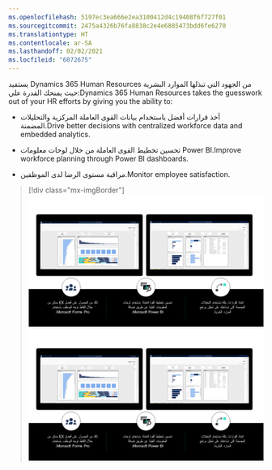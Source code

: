 ```yaml
---
ms.openlocfilehash: 5197ec3ea666e2ea3100412d4c19408f6f727f01
ms.sourcegitcommit: 2475a4326b76fa8838c2e4e6885473bdd6fe6270
ms.translationtype: HT
ms.contentlocale: ar-SA
ms.lasthandoff: 02/02/2021
ms.locfileid: "6072675"
---
```

<span data-ttu-id="7c85a-101">يستفيد Dynamics 365 Human Resources من الجهود التي تبذلها الموارد البشرية حيث يمنحك القدرة علي:</span><span class="sxs-lookup"><span data-stu-id="7c85a-101">Dynamics 365 Human Resources takes the guesswork out of your HR efforts by giving you the ability to:</span></span>

-   <span data-ttu-id="7c85a-102">أخذ قرارات أفضل باستخدام بيانات القوى العاملة المركزية والتحليلات المضمنة.</span><span class="sxs-lookup"><span data-stu-id="7c85a-102">Drive better decisions with centralized workforce data and embedded analytics.</span></span>

-   <span data-ttu-id="7c85a-103">تحسين تخطيط القوى العاملة من خلال لوحات معلومات Power BI.</span><span class="sxs-lookup"><span data-stu-id="7c85a-103">Improve workforce planning through Power BI dashboards.</span></span>

-   <span data-ttu-id="7c85a-104">مراقبة مستوى الرضا لدى الموظفين.</span><span class="sxs-lookup"><span data-stu-id="7c85a-104">Monitor employee satisfaction.</span></span>

> [!div class="mx-imgBorder"]
> <span data-ttu-id="7c85a-105">[![Dynamics 365 Human Resources رؤي تحليلية عن القوى العاملة.](../media/workforce-insights-c.png)](../media/workforce-insights-c.png#lightbox)</span><span class="sxs-lookup"><span data-stu-id="7c85a-105">[![Dynamics 365 Human Resources workforce insights.](../media/workforce-insights-c.png)](../media/workforce-insights-c.png#lightbox)</span></span>
